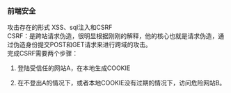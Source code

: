 ### 前端安全

攻击存在的形式 XSS、sql注入和CSRF  
CSRF：是跨站请求伪造，很明显根据刚刚的解释，他的核心也就是请求伪造，通过伪造身份提交POST和GET请求来进行跨域的攻击。  
完成CSRF需要两个步骤：  

1. 登陆受信任的网站A，在本地生成COOKIE  

2. 在不登出A的情况下，或者本地COOKIE没有过期的情况下，访问危险网站B。